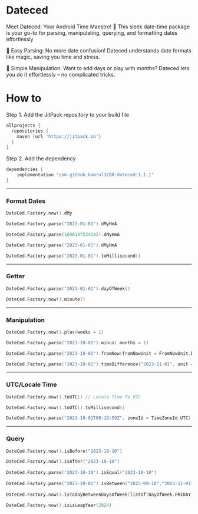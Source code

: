 # Dateced

Meet Dateced: Your Android Time Maestro! 🌟 This sleek date-time package is your go-to for parsing, manipulating, querying, and formatting dates effortlessly

🚀 Easy Parsing: No more date confusion! Dateced understands date formats like magic, saving you time and stress.

🔄 Simple Manipulation: Want to add days or play with months? Dateced lets you do it effortlessly – no complicated tricks.

# How to
Step 1. Add the JitPack repository to your build file
```gradle
allprojects {
  repositories {
    maven {url 'https://jitpack.io'}
  }
}
```
Step 2. Add the dependency
```gradle
dependencies {
    implementation "com.github.kamrul3288:dateced:1.1.1"
}
 ```
---

### Format Dates
```kotlin
DateCed.Factory.now().dMy

DateCed.Factory.parse("2023-01-01").dMyHmA

DateCed.Factory.parse(1696147534242).dMyHmA

DateCed.Factory.parse("2023-01-01").dMyHmA

DateCed.Factory.parse("2023-01-01").toMillisecond()
```
---
### Getter

```kotlin
DateCed.Factory.parse("2023-01-01").dayOfWeek()

DateCed.Factory.now().minute()
```

---
### Manipulation
```kotlin
DateCed.Factory.now().plus(weeks = 1)

DateCed.Factory.parse("2023-10-01").minus( months = 1)

DateCed.Factory.parse("2023-10-01").fromNow(fromNowUnit = FromNowUnit.DEFAULT)

DateCed.Factory.parse("2023-10-01").timeDifference("2023-11-01", unit = TimeDifferenceUnit.DAY)
```

---
### UTC/Locale Time
```kotlin
DateCed.Factory.now().toUTC() // Locale Time To UTC

DateCed.Factory.now().toUTC().toMillisecond()

DateCed.Factory.parse("2023-10-01T08:18:59Z", zoneId = TimeZoneId.UTC).toLocal().format("dd MMM yyy")
```

---
### Query
```kotlin
DateCed.Factory.now().isBefore("2023-10-10")

DateCed.Factory.now().isAfter("2023-10-10")
        
DateCed.Factory.parse("2023-10-10").isEqual("2023-10-10")
        
DateCed.Factory.parse("2023-10-01").isBetween("2023-09-10","2023-11-01")
        
DateCed.Factory.now().isTodayBetweenDaysOfWeek(listOf(DayOfWeek.FRIDAY,DayOfWeek.SATURDAY))
        
DateCed.Factory.now().isisLeapYear(2024)
```

























